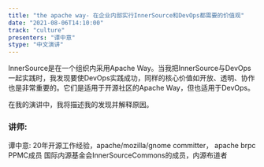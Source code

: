 ```yaml
---
title: "the apache way- 在企业内部实行InnerSource和DevOps都需要的价值观"
date: "2021-08-06T14:10:00" 
track: "culture"
presenters: "谭中意"
stype: "中文演讲"
---
```

InnerSource是在一个组织内采用Apache Way。当我把InnerSource与DevOps一起实践时，我发现要使DevOps实践成功，同样的核心价值如开放、透明、协作也是非常重要的。它们是适用于开源社区的Apache Way，但也适用于DevOps。
 

 在我的演讲中，我将描述我的发现并解释原因。
 ### 讲师: 
 谭中意: 20年开源工作经验，apache/mozilla/gnome committer， apache brpc PPMC成员
国际内源基金会InnerSourceCommons的成员，内源布道者